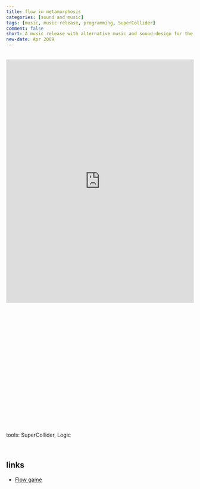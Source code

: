 ```yaml
---
title: flow in metamorphosis
categories: [sound and music]
tags: [music, music-release, programming, SuperCollider]
comment: false
short: A music release with alternative music and sound-design for the original Flow game.
new-date: Apr 2009
---
```

<br>
<div style="max-width: 700px;"><div style="left: 0; width: 100%; height: 0; position: relative; padding-bottom: 100%; padding-top: 150px"><iframe src="https://bandcamp.com/EmbeddedPlayer/album=1059876023/size=large/bgcol=ffffff/linkcol=0687f5/transparent=true/"  style="border: 0; top: 0; left: 0; width: 100%; height: 100%; position: absolute;" allowfullscreen scrolling="no" seamless></iframe></div></div>
<br>

<script src="https://fast.wistia.com/embed/medias/87oemef83m.jsonp" async></script><script src="https://fast.wistia.com/assets/external/E-v1.js" async></script><div class="wistia_responsive_padding" style="padding:62.5% 0 0 0;position:relative;"><div class="wistia_responsive_wrapper" style="height:100%;left:0;position:absolute;top:0;width:100%;"><div class="wistia_embed wistia_async_87oemef83m videoFoam=true" style="height:100%;position:relative;width:100%"><div class="wistia_swatch" style="height:100%;left:0;opacity:0;overflow:hidden;position:absolute;top:0;transition:opacity 200ms;width:100%;"><img src="https://fast.wistia.com/embed/medias/87oemef83m/swatch" style="filter:blur(5px);height:100%;object-fit:contain;width:100%;" alt="" onload="this.parentNode.style.opacity=1;" /></div></div></div></div>

tools: SuperCollider, Logic

<br> 

## links

- [Flow game](http://www.jenovachen.com/flowingames/flowing.htm)
